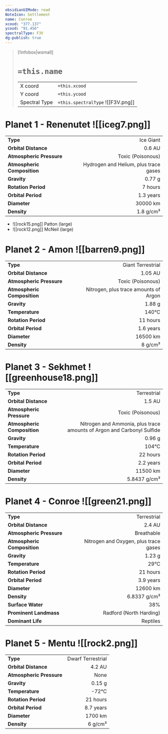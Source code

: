 ```yaml
---
obsidianUIMode: read
NoteIcon: Settlement
name: Conroe
xcood: "377.137"
ycood: "91.456"
spectralType: F3V
dg-publish: true
---
```

> [!infobox|wsmall]
> # `=this.name`
> | | |
> | - | - |
> | X coord | `=this.xcood` |
> | Y coord| `=this.ycood` |
> | Spectral Type | `=this.spectralType` ![[F3V.png]] |

# Planet 1 - Renenutet ![[iceg7.png]]
|                             |                           |
| --------------------------- | -------------------------:|
| **Type**                    |             Ice Giant |
| **Orbital Distance**        |   0.6 AU |
| **Atmospheric Pressure**    |       Toxic (Poisonous) |
| **Atmospheric Composition** |      Hydrogen and Helium, plus trace gases |
| **Gravity**                 |        0.77 g |
| **Rotation Period**         |  7 hours |
| **Orbital Period** | 1.3 years |
| **Diameter**                |      30000 km | 
| **Density**                 |    1.8 g/cm³ |



- ![[rock15.png]] Patton (large)
- ![[rock12.png]] McNeil (large)


# Planet 2 - Amon ![[barren9.png]]
|                             |                           |
| --------------------------- | -------------------------:|
| **Type**                    |             Giant Terrestrial |
| **Orbital Distance**        |   1.05 AU |
| **Atmospheric Pressure**    |       Toxic (Poisonous) |
| **Atmospheric Composition** |      Nitrogen, plus trace amounts of Argon |
| **Gravity**                 |        1.88 g |
| **Temperature**             |    140°C |
| **Rotation Period**         |  11 hours |
| **Orbital Period** | 1.6 years |
| **Diameter**                |      16500 km | 
| **Density**                 |    8 g/cm³ |





# Planet 3 - Sekhmet ![[greenhouse18.png]]
|                             |                           |
| --------------------------- | -------------------------:|
| **Type**                    |             Terrestrial |
| **Orbital Distance**        |   1.5 AU |
| **Atmospheric Pressure**    |       Toxic (Poisonous) |
| **Atmospheric Composition** |      Nitrogen and Ammonia, plus trace amounts of Argon and Carbonyl Sulfide |
| **Gravity**                 |        0.96 g |
| **Temperature**             |    104°C |
| **Rotation Period**         |  22 hours |
| **Orbital Period** | 2.2 years |
| **Diameter**                |      11500 km | 
| **Density**                 |    5.8437 g/cm³ |





# Planet 4 - Conroe ![[green21.png]]
|                             |                           |
| --------------------------- | -------------------------:|
| **Type**                    |             Terrestrial |
| **Orbital Distance**        |   2.4 AU |
| **Atmospheric Pressure**    |       Breathable |
| **Atmospheric Composition** |      Nitrogen and Oxygen, plus trace gases |
| **Gravity**                 |        1.23 g |
| **Temperature**             |    29°C |
| **Rotation Period**         |  21 hours |
| **Orbital Period** | 3.9 years |
| **Diameter**                |      12600 km | 
| **Density**                 |    6.8337 g/cm³ |
| **Surface Water**           |           38% | 
| **Prominent Landmass**      |         Radford (North Harding) | 
| **Dominant Life**           |         Reptiles |





# Planet 5 - Mentu ![[rock2.png]]
|                             |                           |
| --------------------------- | -------------------------:|
| **Type**                    |             Dwarf Terrestrial |
| **Orbital Distance**        |   4.2 AU |
| **Atmospheric Pressure**    |       None |
| **Gravity**                 |        0.15 g |
| **Temperature**             |    -72°C |
| **Rotation Period**         |  21 hours |
| **Orbital Period** | 8.7 years |
| **Diameter**                |      1700 km | 
| **Density**                 |    6 g/cm³ |





